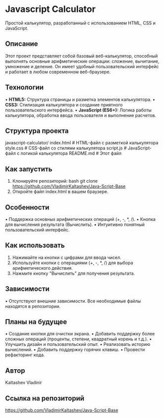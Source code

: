# Javascript Calculator

Простой калькулятор, разработанный с использованием HTML, CSS и JavaScript.

## Описание

Этот проект представляет собой базовый веб-калькулятор, способный выполнять основные арифметические операции: сложение, вычитание, умножение и деление. Он имеет удобный пользовательский интерфейс и работает в любом современном веб-браузере.

## Технологии

•   **HTML5:** Структура страницы и разметка элементов калькулятора.
•   **CSS3:** Стилизация калькулятора и создание приятного пользовательского интерфейса.
•   **JavaScript (ES6+):** Логика работы калькулятора, обработка ввода пользователя и выполнение расчетов.

## Структура проекта
javascript-calculator/
index.html      # HTML-файл с разметкой калькулятора
style.css       # CSS-файл со стилями калькулятора
script.js       # JavaScript-файл с логикой калькулятора
README.md       # Этот файл

## Как запустить

1.  Клонируйте репозиторий:
bash
    git clone https://github.com/VladimirKaltashev/Java-Script-Base    
2.  Откройте файл index.html в вашем браузере.

## Особенности

•   Поддержка основных арифметических операций (+, -, \*, /).
•   Кнопка для вычисления результата (Вычислить).
•   Интуитивно понятный пользовательский интерфейс.

## Как использовать

1.  Нажимайте на кнопки с цифрами для ввода чисел.
2.  Используйте кнопки с операциями (+, -, \*, /) для выбора арифметического действия.
3.  Нажмите кнопку "Вычислить" для получения результата.

## Зависимости

•   Отсутствуют внешние зависимости. Все необходимые файлы находятся в репозитории.

## Планы на будущее
•   Создание кнопки для очистки экрана.
•   Добавить поддержку более сложных операций (проценты, степени, квадратный корень и т.д.).
•   Улучшить дизайн и пользовательский опыт.
•   Реализовать историю вычислений.
•   Добавить поддержку горячих клавиш.
•   Провести рефакторинг кода.

## Автор
Kaltashev Vladinir

## Ссылка на репозиторий
https://github.com/VladimirKaltashev/Java-Script-Base 


